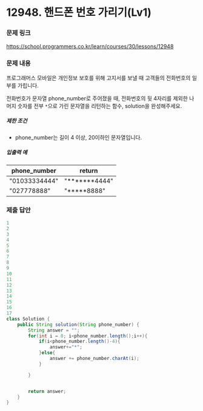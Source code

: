 # 12948. 핸드폰 번호 가리기(Lv1)
### 문제 링크
https://school.programmers.co.kr/learn/courses/30/lessons/12948
### 문제 내용
프로그래머스 모바일은 개인정보 보호를 위해 고지서를 보낼 때 고객들의 전화번호의 일부를 가립니다.  

전화번호가 문자열 phone_number로 주어졌을 때, 전화번호의 뒷 4자리를 제외한 나머지 숫자를 전부 `*`으로 가린 문자열을 리턴하는 함수, solution을 완성해주세요.

##### 제한 조건

* phone_number는 길이 4 이상, 20이하인 문자열입니다.

##### 입출력 예

| phone_number  |        return        |
|---------------|----------------------|
| "01033334444" | "\*\*\*\*\*\*\*4444" |
| "027778888"   | "\*\*\*\*\*8888"     |


### 제출 답안
```java
1
2
3
4
5
6
7
8
9
10
11
12
13
14
15
16
17
class Solution {
    public String solution(String phone_number) {
        String answer = "";
        for(int i = 0; i<phone_number.length();i++){
            if(i<phone_number.length()-4){
                answer+="*";
            }else{
                answer += phone_number.charAt(i);
            }

        }


        return answer;
    }
}
```
